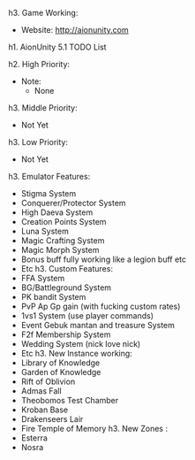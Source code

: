 h3. Game Working:
* Website: http://aionunity.com

h1. AionUnity 5.1 TODO List

h2. High Priority:
* Note:
  - None

h3. Middle Priority:
* Not Yet

h3. Low Priority:
* Not Yet

h3. Emulator Features:
* Stigma System 
* Conquerer/Protector System
* High Daeva System
* Creation Points System
* Luna System
* Magic Crafting System
* Magic Morph System
* Bonus buff fully working like a legion buff etc
* Etc
h3. Custom Features:
* FFA System
* BG/Battleground System
* PK bandit System
* PvP Ap Gp gain (with fucking custom rates)
* 1vs1 System (use player commands)
* Event Gebuk mantan and treasure System
* F2f Membership System
* Wedding System (nick love nick)
* Etc
h3. New Instance working:
* Library of Knowledge
* Garden of Knowledge
* Rift of Oblivion
* Admas Fall
* Theobomos Test Chamber
* Kroban Base
* Drakenseers Lair
* Fire Temple of Memory
h3. New Zones :
* Esterra
* Nosra